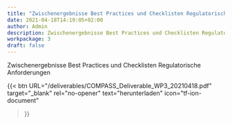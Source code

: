 ```yaml
---
title: "Zwischenergebnisse Best Practices und Checklisten Regulatorische Anforderungen"
date: 2021-04-18T14:19:05+02:00
author: Admin
description: Zwischenergebnisse Best Practices und Checklisten Regulatorische Anforderungen
workpackage: 3
draft: false
---
```


Zwischenergebnisse Best Practices und Checklisten Regulatorische Anforderungen


{{< btn
        URL="/deliverables/COMPASS_Deliverable_WP3_20210418.pdf"
        target="_blank"
        rel="no-opener"
        text="herunterladen"
        icon="tf-ion-document"
>}}

